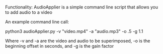 Functionality: AudioApplier is a simple command line script that allows you to add audio to a video

An example command line call:

python3 audioApplier.py -v "video.mp4" -a "audio.mp3" -o .5 -g 1.1

Where -v and -a are the video and audio to be superimposed, -o is the beginning offset in seconds, and -g is the gain factor